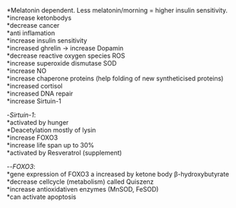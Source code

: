 *Melatonin dependent. Less melatonin/morning = higher insulin sensitivity.  
*increase ketonbodys  
*decrease cancer  
*anti inflamation  
*increase insulin sensitivity  
*increased ghrelin -> increase Dopamin  
*decrease reactive oxygen species ROS  
*increase superoxide dismutase SOD  
*increase NO  
*increase chaperone proteins (help folding of new syntheticised proteins)  
*increased cortisol  
*increased DNA repair  
*increase Sirtuin-1  
  
-*Sirtuin-1*:  
*activated by hunger  
*Deacetylation mostly of lysin  
*increase FOXO3  
*increase life span up to 30%  
*activated by Resveratrol (supplement)  
  
--*FOXO3*:  
*gene expression of FOXO3 a increased by ketone body β-hydroxybutyrate  
*decrease cellcycle (metabolism) called Quiszenz  
*increase antioxidativen enzymes (MnSOD, FeSOD)  
*can activate apoptosis